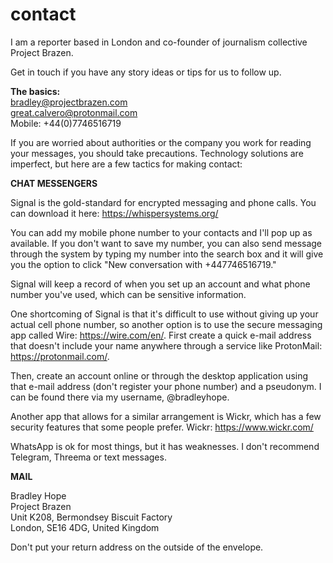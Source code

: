 # contact

I am a reporter based in London and co-founder of journalism collective Project Brazen.

Get in touch if you have any story ideas or tips for us to follow up.

<b>The basics:</b><br>
bradley@projectbrazen.com<br>
great.calvero@protonmail.com<br>
Mobile: +44(0)7746516719<br>

If you are worried about authorities or the company you work for reading your messages, you should take precautions. Technology solutions are imperfect, but here are a few tactics for making contact:

<b>CHAT MESSENGERS</b>

Signal is the gold-standard for encrypted messaging and phone calls. You can download it here: https://whispersystems.org/

You can add my mobile phone number to your contacts and I'll pop up as available. If you don't want to save my number, you can also send message through the system by typing my number into the search box and it will give you the option to click "New conversation with +447746516719."

Signal will keep a record of when you set up an account and what phone number you've used, which can be sensitive information.

One shortcoming of Signal is that it's difficult to use without giving up your actual cell phone number, so another option is to use the secure messaging app called Wire: https://wire.com/en/. First create a quick e-mail address that doesn't include your name anywhere through a service like ProtonMail: https://protonmail.com/. 

Then, create an account online or through the desktop application using that e-mail address (don't register your phone number) and a pseudonym. I can be found there via my username, @bradleyhope.

Another app that allows for a similar arrangement is Wickr, which has a few security features that some people prefer. Wickr: https://www.wickr.com/

WhatsApp is ok for most things, but it has weaknesses. I don't recommend Telegram, Threema or text messages. 

<b>MAIL</b>

Bradley Hope<br>
Project Brazen<br>
Unit K208, Bermondsey Biscuit Factory<br>
London, SE16 4DG, United Kingdom<br>

Don't put your return address on the outside of the envelope.
